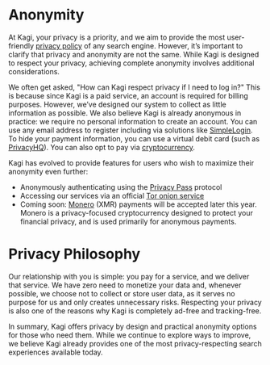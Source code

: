 # Anonymity

At Kagi, your privacy is a priority, and we aim to provide the most user-friendly [privacy policy](https://kagi.com/privacy) of any search engine. However, it’s important to clarify that privacy and anonymity are not the same. While Kagi is designed to respect your privacy, achieving complete anonymity involves additional considerations.

We often get asked, "How can Kagi respect privacy if I need to log in?" This is because since Kagi is a paid service, an account is required for billing purposes. However, we’ve designed our system to collect as little information as possible. We also believe Kagi is already anonymous in practice: we require no personal information to create an account. You can use any email address to register including via solutions like [SimpleLogin](https://simplelogin.io/). To hide your payment information, you can use a virtual debit card (such as [PrivacyHQ](https://privacyhq.com)). You can also opt to pay via [cryptocurrency](https://help.kagi.com/kagi/plans/payment-methods.html#using-paypal-and-opennode-with-kagi).

Kagi has evolved to provide features for users who wish to maximize their anonymity even further:

- Anonymously authenticating using the [Privacy Pass](https://blog.kagi.com/kagi-privacy-pass) protocol
- Accessing our services via an official [Tor onion service](https://help.kagi.com/kagi/privacy/tor.html)
- Coming soon: [Monero](https://www.getmonero.org) (XMR) payments will be accepted later this year. Monero is a privacy-focused cryptocurrency designed to protect your financial privacy, and is used primarily for anonymous payments.

# Privacy Philosophy

Our relationship with you is simple: you pay for a service, and we deliver that service. We have zero need to monetize your data and, whenever possible, we choose not to collect or store user data, as it serves no purpose for us and only creates unnecessary risks. Respecting your privacy is also one of the reasons why Kagi is completely ad-free and tracking-free.

In summary, Kagi offers privacy by design and practical anonymity options for those who need them. While we continue to explore ways to improve, we believe Kagi already provides one of the most privacy-respecting search experiences available today. 
